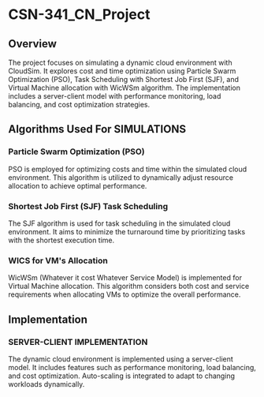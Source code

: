 # CSN-341_CN_Project
## Overview

The project focuses on simulating a dynamic cloud environment with CloudSim. It explores cost and time optimization using Particle Swarm Optimization (PSO), Task Scheduling with Shortest Job First (SJF), and Virtual Machine allocation with WicWSm algorithm. The implementation includes a server-client model with performance monitoring, load balancing, and cost optimization strategies.

## Algorithms Used For SIMULATIONS

### Particle Swarm Optimization (PSO)

PSO is employed for optimizing costs and time within the simulated cloud environment. This algorithm is utilized to dynamically adjust resource allocation to achieve optimal performance.

### Shortest Job First (SJF) Task Scheduling

The SJF algorithm is used for task scheduling in the simulated cloud environment. It aims to minimize the turnaround time by prioritizing tasks with the shortest execution time.

### WICS for VM's Allocation

WicWSm (Whatever it cost Whatever Service Model) is implemented for Virtual Machine allocation. This algorithm considers both cost and service requirements when allocating VMs to optimize the overall performance.

## Implementation
### SERVER-CLIENT IMPLEMENTATION

The dynamic cloud environment is implemented using a server-client model. It includes features such as performance monitoring, load balancing, and cost optimization. Auto-scaling is integrated to adapt to changing workloads dynamically.
